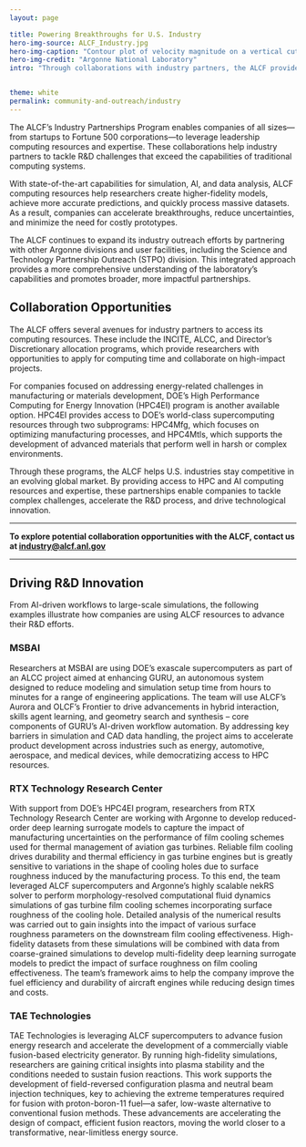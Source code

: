 ```yaml
---
layout: page

title: Powering Breakthroughs for U.S. Industry 
hero-img-source: ALCF_Industry.jpg
hero-img-caption: "Contour plot of velocity magnitude on a vertical cut plane from wall-resolved large-eddy simulation of a canonical gas turbine film cooling configuration. The simulation was carried out at the ALCF as part of a collaboration between Argonne and RTX Technologies Research Center."
hero-img-credit: "Argonne National Laboratory"
intro: "Through collaborations with industry partners, the ALCF provides access to powerful computing resources that drive technological advancements and strengthen the nation’s innovation infrastructure."


theme: white
permalink: community-and-outreach/industry
---
```


The ALCF’s Industry Partnerships Program enables companies of all sizes—from startups to Fortune 500 corporations—to leverage leadership computing resources and expertise. These collaborations help industry partners to tackle R&D challenges that exceed the capabilities of traditional computing systems.

With state-of-the-art capabilities for simulation, AI, and data analysis, ALCF computing resources help researchers create higher-fidelity models, achieve more accurate predictions, and quickly process massive datasets. As a result, companies can accelerate breakthroughs, reduce uncertainties, and minimize the need for costly prototypes.

The ALCF continues to expand its industry outreach efforts by partnering with other Argonne divisions and user facilities, including the Science and Technology Partnership Outreach (STPO) division. This integrated approach provides a more comprehensive understanding of the laboratory’s capabilities and promotes broader, more impactful partnerships.

## Collaboration Opportunities
The ALCF offers several avenues for industry partners to access its computing resources. These include the INCITE, ALCC, and Director’s Discretionary allocation programs, which provide researchers with opportunities to apply for computing time and collaborate on high-impact projects.

For companies focused on addressing energy-related challenges in manufacturing or materials development, DOE’s High Performance Computing for Energy Innovation (HPC4EI) program is another available option. HPC4EI provides access to DOE’s world-class supercomputing resources through two subprograms: HPC4Mfg, which focuses on optimizing manufacturing processes, and HPC4Mtls, which supports the development of advanced materials that perform well in harsh or complex environments.

Through these programs, the ALCF helps U.S. industries stay competitive in an evolving global market. By providing access to HPC and AI computing resources and expertise, these partnerships enable companies to tackle complex challenges, accelerate the R&D process, and drive technological innovation. 

---

**To explore potential collaboration opportunities with the ALCF, contact us at [industry@alcf.anl.gov](mailto:industry@alcf.anl.gov)**

---


## Driving R&D Innovation
From AI-driven workflows to large-scale simulations, the following examples illustrate how companies are using ALCF resources to advance their R&D efforts.


### MSBAI
Researchers at MSBAI are using DOE’s exascale supercomputers as part of an ALCC project aimed at enhancing GURU, an autonomous system designed to reduce modeling and simulation setup time from hours to minutes for a range of engineering applications. The team will use ALCF’s Aurora and OLCF’s Frontier to drive advancements in hybrid interaction, skills agent learning, and geometry search and synthesis – core components of GURU’s AI-driven workflow automation. By addressing key barriers in simulation and CAD data handling, the project aims to accelerate product development across industries such as energy, automotive, aerospace, and medical devices, while democratizing access to HPC resources.


### RTX Technology Research Center
With support from DOE’s HPC4EI program, researchers from RTX Technology Research Center are working with Argonne to develop reduced-order deep learning surrogate models to capture the impact of manufacturing uncertainties on the performance of film cooling schemes used for thermal management of aviation gas turbines. Reliable film cooling drives durability and thermal efficiency in gas turbine engines but is greatly sensitive to variations in the shape of cooling holes due to surface roughness induced by the manufacturing process. To this end, the team leveraged ALCF supercomputers and Argonne’s highly scalable nekRS solver to perform morphology-resolved computational fluid dynamics simulations of gas turbine film cooling schemes incorporating surface roughness of the cooling hole. Detailed analysis of the numerical results was carried out to gain insights into the impact of various surface roughness parameters on the downstream film cooling effectiveness. High-fidelity datasets from these simulations will be combined with data from coarse-grained simulations to develop multi-fidelity deep learning surrogate models to predict the impact of surface roughness on film cooling effectiveness. The team’s framework aims to help the company improve the fuel efficiency and durability of aircraft engines while reducing design times and costs.

### TAE Technologies
TAE Technologies is leveraging ALCF supercomputers to advance fusion energy research and accelerate the development of a commercially viable fusion-based electricity generator. By running high-fidelity simulations, researchers are gaining critical insights into plasma stability and the conditions needed to sustain fusion reactions. This work supports the development of field-reversed configuration plasma and neutral beam injection techniques, key to achieving the extreme temperatures required for fusion with proton-boron-11 fuel—a safer, low-waste alternative to conventional fusion methods. These advancements are accelerating the design of compact, efficient fusion reactors, moving the world closer to a transformative, near-limitless energy source.
